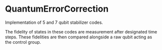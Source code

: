 # QuantumErrorCorrection
Implementation of 5 and 7 qubit stabilizer codes.

The fidelity of states in these codes are measurement after designated time steps.
These fidelities are then compared alongside a raw qubit acting as the
control group.
